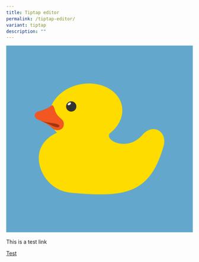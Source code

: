 ```yaml
---
title: Tiptap editor
permalink: /tiptap-editor/
variant: tiptap
description: ""
---
```

<div class="isomer-image-wrapper"><img alt="This should appear on hover" src="/images/rubber-two.png"></div><p>This is a test link</p><p><a href="/test" rel="noopener noreferrer nofollow" target="_blank">Test</a></p>